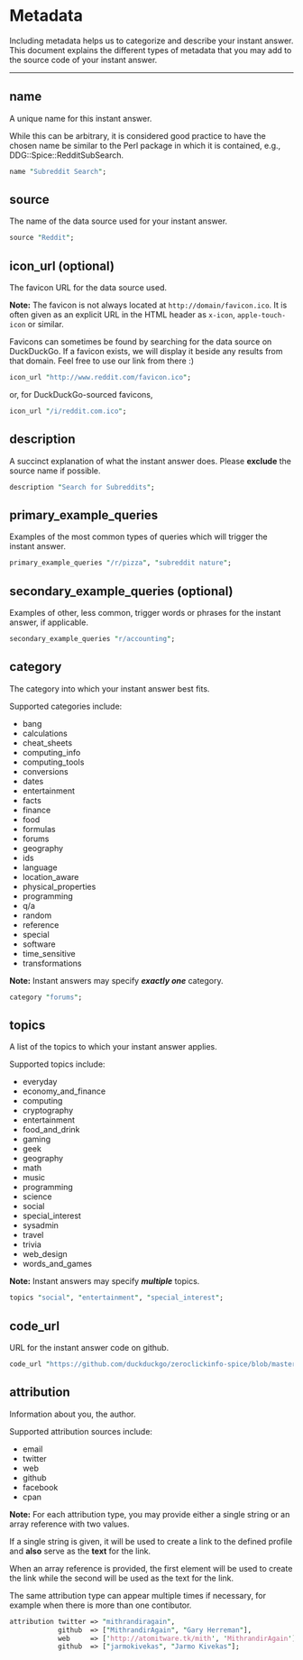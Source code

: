 # Metadata

Including metadata helps us to categorize and describe your instant answer. This document explains the different types of metadata that you may add to the source code of your instant answer.

------

## name

A unique name for this instant answer.

While this can be arbitrary, it is considered good practice to have the chosen name be similar to the Perl package in which it is contained, e.g., DDG::Spice::RedditSubSearch.

```perl
name "Subreddit Search";
```

## source

The name of the data source used for your instant answer.

```perl
source "Reddit";
```

## icon_url (optional)

The favicon URL for the data source used.

**Note:** The favicon is not always located at `http://domain/favicon.ico`. It is often given as an explicit URL in the HTML header as `x-icon`, `apple-touch-icon` or similar.

Favicons can sometimes be found by searching for the data source on DuckDuckGo. If a favicon exists, we will display it beside any results from that domain. Feel free to use our link from there :)

```perl
icon_url "http://www.reddit.com/favicon.ico";
```

or, for DuckDuckGo-sourced favicons,

```perl
icon_url "/i/reddit.com.ico";
```

## description

A succinct explanation of what the instant answer does. Please **exclude** the source name if possible.

```perl
description "Search for Subreddits";
```

## primary_example_queries

Examples of the most common types of queries which will trigger the instant answer.

```perl
primary_example_queries "/r/pizza", "subreddit nature";
```

## secondary_example_queries (optional)

Examples of other, less common, trigger words or phrases for the instant answer, if applicable.

```perl
secondary_example_queries "r/accounting";
```

## category

The category into which your instant answer best fits.

<!-- /summary -->

Supported categories include:

- bang
- calculations
- cheat_sheets
- computing_info
- computing_tools
- conversions
- dates
- entertainment
- facts
- finance
- food
- formulas
- forums
- geography
- ids
- language
- location_aware
- physical_properties
- programming
- q/a
- random
- reference
- special
- software
- time_sensitive
- transformations

**Note:** Instant answers may specify ***exactly one*** category.

```perl
category "forums";
```

## topics

A list of the topics to which your instant answer applies.

<!-- /summary -->

Supported topics include:

- everyday
- economy\_and\_finance
- computing
- cryptography
- entertainment
- food_and_drink
- gaming
- geek
- geography
- math
- music
- programming
- science
- social
- special_interest
- sysadmin
- travel
- trivia
- web_design
- words\_and\_games

**Note:** Instant answers may specify ***multiple*** topics.

```perl
topics "social", "entertainment", "special_interest";
```

## code_url

URL for the instant answer code on github.

```perl
code_url "https://github.com/duckduckgo/zeroclickinfo-spice/blob/master/lib/DDG/Spice/RedditSubSearch.pm";
```

## attribution

Information about you, the author.

<!-- /summary -->

Supported attribution sources include:

- email
- twitter
- web
- github
- facebook
- cpan

**Note:** For each attribution type, you may provide either a single string or an array reference with two values.

If a single string is given, it will be used to create a link to the defined profile and **also** serve as the **text** for the link.

When an array reference is provided, the first element will be used to create the link while the second will be used as the text for the link.

The same attribution type can appear multiple times if necessary, for example when there is more than one contibutor.

```perl
attribution twitter => "mithrandiragain",
            github  => ["MithrandirAgain", "Gary Herreman"],
            web     => ['http://atomitware.tk/mith', 'MithrandirAgain'],
            github  => ["jarmokivekas", "Jarmo Kivekas"];
```
